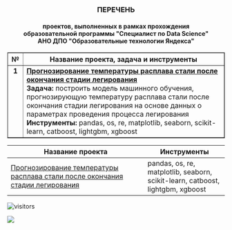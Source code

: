 <h3 align="center">ПЕРЕЧЕНЬ</h3>
<h4 align="center">проектов, выполненных в рамках прохождения<br>образовательной программы "Специалист по Data Science"<br>АНО ДПО "Образовательные технологии Яндекса"</h4>

<table border="1" width="100%" cellpadding="40"><tbody>
  <tr>
    <th align="center">
      №
    </th>
    <th align="center">
      Название проекта, задача и инструменты
    </th>
  </tr>
  <tr>
    <td align="center" valign="top">
      <b>1</b>
    </td>
    <td>
      <b><a href="https://github.com/georgiy-vasilevskiy/test_repo/blob/main/Forecasting_the_Steel_Melting_Temperature_at_the_End_of_the_Alloying_Stage/README.md#прогнозирование-температуры-расплава-стали-после-окончания-стадии-легирования">Прогнозирование температуры расплава стали после окончания стадии легирования</a></b>
      <br><b>Задача:</b> построить модель машинного обучения, прогнозирующую температуру расплава стали после окончания стадии легирования на основе данных о параметрах проведения процесса легирования
      <br><b>Инструменты:</b> pandas, os, re, matplotlib, seaborn, scikit-learn, catboost, lightgbm, xgboost
    </td>
  </tr>
</tbody></table>

  
|Название проекта|Инструменты|
|---|---|
|[Прогнозирование температуры расплава стали после окончания стадии легирования](https://github.com/georgiy-vasilevskiy/test_repo/blob/main/Forecasting_the_Steel_Melting_Temperature_at_the_End_of_the_Alloying_Stage/README.md#прогнозирование-температуры-расплава-стали-после-окончания-стадии-легирования)|pandas, os, re,<br>matplotlib, seaborn,<br>scikit-learn, catboost, lightgbm, xgboost|

 ![visitors](https://visitor-badge.laobi.icu/badge?page_id=georgiy-vasilevskiy.test-repo)


![](https://komarev.com/ghpvc/?username=georgiy-vasilevskiy&label=Profile+views)

